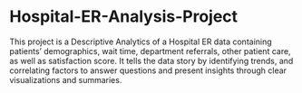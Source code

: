 # Hospital-ER-Analysis-Project
This project is a Descriptive Analytics of a Hospital ER data containing patients’ demographics, wait time, department referrals, other patient care, as well as satisfaction score. It tells the data story by identifying trends, and correlating factors to answer questions and present insights through clear visualizations and summaries.
